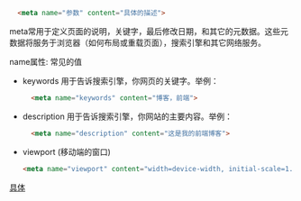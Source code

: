 <!--
 * @Author: your name
 * @Date: 2020-03-09 15:51:33
 * @LastEditTime: 2020-03-09 15:54:25
 * @LastEditors: Please set LastEditors
 * @Description: In User Settings Edit
 * @FilePath: \RW 笔记\html\meta标签\meta.md
 -->
```html
  <meta name="参数" content="具体的描述">
```

meta常用于定义页面的说明，关键字，最后修改日期，和其它的元数据。这些元数据将服务于浏览器（如何布局或重载页面），搜索引擎和其它网络服务。

name属性:
常见的值
+ keywords
  用于告诉搜索引擎，你网页的关键字。举例：
  ```html
    <meta name="keywords" content="博客，前端">
  ```

+ description
  用于告诉搜索引擎，你网站的主要内容。举例：
  ```html
    <meta name="description" content="这是我的前端博客">
  ```

+ viewport 
  (移动端的窗口)
  ```html
  <meta name="viewport" content="width=device-width, initial-scale=1.0, maximum-scale=1.0, user-scalable=no">
  ```

 [具体](https://www.jianshu.com/p/306150ed746f)
